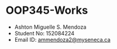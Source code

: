 # OOP345-Works
- Ashton Miguelle S. Mendoza
- Student No: 152084224
- Email ID: ammendoza2@myseneca.ca
